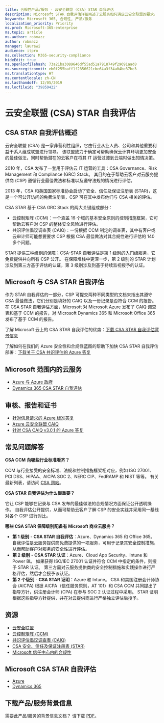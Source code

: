 ```yaml
---
title: 合规性产品/服务 - 云安全联盟 (CSA) STAR 自我评估
description: Microsoft STAR 自我评估详细阐述了云服务如何满足云安全联盟的要求。
keywords: Microsoft 365, 合规性, 产品/服务
localization_priority: Priority
ms.prod: Microsoft-365-enterprise
ms.topic: article
ms.author: robmazz
author: robmazz
manager: laurawi
audience: itpro
ms.collection: M365-security-compliance
hideEdit: true
ms.openlocfilehash: 73a21ba3089646df55ad51a7918749f29691aad8
ms.sourcegitcommit: eb0f255baff1f2856621cbc64a3f34a04be37be3
ms.translationtype: HT
ms.contentlocale: zh-CN
ms.lasthandoff: 12/05/2019
ms.locfileid: "39859422"
---
```

# <a name="cloud-security-alliance-csa-star-self-assessment"></a>云安全联盟 (CSA) STAR 自我评估

## <a name="csa-star-self-assessment-overview"></a>CSA STAR 自我评估概述

云安全联盟 (CSA) 是一家非营利性组织，它由行业从业人员、公司和其他重要利益干系人组成联盟进行领导。 该联盟致力于确定可帮助确保云计算环境更加安全的最佳做法，同时帮助潜在的云客户在将其 IT 运营过渡到云端时做出知情决策。  
  
2010 年，CSA 发布了一套用于评估云 IT 运营的工具：CSA Governance、Risk Management 和 Compliance (GRC) Stack。 其目的在于帮助云客户对云服务提供商 (CSP) 遵循行业最佳做法和标准以及遵守法规的情况进行评估。  
  
2013 年，CSA 和英国国家标准协会启动了安全、信任及保证注册表 (STAR)，这是一个可公开访问的免费注册表，CSP 可在其中发布他们与 CSA 相关的评估。  
  
CSA STAR 基于 CSA GRC Stack 的两大关键组成部分：

- 云控制矩阵 (CCM)：一个涵盖 16 个域的基本安全原则的控制措施框架，它可帮助云客户对 CSP 的整体安全风险进行评估。
- 共识评估倡议调查表 (CAIQ)：一份根据 CCM 制定的调查表，其中有客户或云审计师可能想要要求 CSP 根据 CSA 最佳做法对其合规性进行评估的 140 多个问题。

STAR 提供三种级别的保障；CSA-STAR 自我评估是第 1 级别的入门级服务，它免费提供并向所有 CSP 公开。 在保障堆栈中更深一步，第 2 级别的 STAR 计划涉及到第三方基于评估的认证，第 3 级别涉及到基于持续监视授予的认证。

## <a name="microsoft-and-csa-star-self-assessment"></a>Microsoft 与 CSA STAR 自我评估

作为 STAR 自我评估的一部分，CSP 可提交两种不同类型的文档来指出其遵守 CSA 最佳做法，它们分别是填好的 CAIQ 以及一份记录是否符合 CCM 的报告。 在 CSA STAR 自我评估方面，Microsoft 对 Microsoft Azure 发布了 CAIQ 调查表和基于 CCM 的报告，对 Microsoft Dynamics 365 和 Microsoft Office 365 发布了基于 CCM 的报告。  
  
了解 Microsoft 云上的 CSA STAR 自我评估的优势：[下载 CSA STAR 自我评估背景信息](https://aka.ms/csastar-selfassessment-backgrounder)

了解如何在我们的 Azure 安全性和合规性蓝图的帮助下加快 CSA STAR 自我评估部署：[下载关于 CSA 共识评估的 Azure 答复](https://gallery.technet.microsoft.com/Azure-Responses-to-CSA-46034a11)

## <a name="microsoft-in-scope-cloud-services"></a>Microsoft 范围内的云服务

- [Azure 与 Azure 政府](https://gallery.technet.microsoft.com/Overview-of-Azure-c1be3942)
- [Dynamics 365 CSA STAR 自我评估](https://cloudsecurityalliance.org/star/registry/microsoft/)

## <a name="audits-reports-and-certificates"></a>审核、报告和证书

- [针对信息请求的 Azure 标准答复](https://servicetrust.microsoft.com/ViewPage/TrustDocuments?command=Download&downloadType=Document&downloadId=f7ca8423-1bc5-4be0-bff8-b6056f87c134&docTab=6d000410-c9e9-11e7-9a91-892aae8839ad_FAQ%20and%20White%20Papers)
- [Azure 云安全联盟 CAIQ](https://servicetrust.microsoft.com/ViewPage/TrustDocumentsV3?command=Download&downloadType=Document&downloadId=a966a424-ecfd-4de2-9739-b08aee2d3ca0&tab=7f51cb60-3d6c-11e9-b2af-7bb9f5d2d913&docTab=7f51cb60-3d6c-11e9-b2af-7bb9f5d2d913_Compliance_Guides)
- [针对 CSA CAIQ v3.0.1 的 Azure 答复](https://gallery.technet.microsoft.com/Azure-Responses-to-CSA-46034a11)

## <a name="frequently-asked-questions"></a>常见问题解答

**CSA CCM 向哪些行业标准看齐？**

CCM 与行业接受的安全标准、法规和控制措施框架相对应，例如 ISO 27001、PCI DSS、HIPAA、AICPA SOC 2、NERC CIP、FedRAMP 和 NIST 等等。 有关最新列表，请访问 [CSA 网站](https://cloudsecurityalliance.org/)。

**CSA STAR 自我评估为什么很重要？**

它让 CSP 能够在记录与 CSA 发布的最佳做法的合规情况方面保证公开透明操作。 自我评估公开提供，从而可帮助云客户了解 CSP 的安全实践并采用同一基线对各个 CSP 进行对比。

**哪些 CSA STAR 保障级别配备有 Microsoft 商业云服务？**

- **第 1 级别** - **CSA STAR 自我评估**：Azure、Dynamics 365 和 Office 365。 自我评估是云服务提供商免费提供的一项服务，可用于记录其安全控制措施，从而帮助客户对服务的安全性进行评估。
- **第 2 级别** - **CSA STAR 认证**：Azure、Cloud App Security、Intune 和 Power BI。 如果获得 ISO/IEC 27001 认证并符合 CCM 中指定的条件，则授予 STAR 认证。 第三方需对云服务提供商的安全控制措施和实践操作进行严格评估，然后才会授予该认证。
- **第 2 个级别** - **CSA STAR 证明**：Azure 和 Intune。 CSA 和美国注册会计师协会 (AICPA) 根据 AICPA（信任服务原则，AT 101）和 CSA CCM 共同提出了指导方针，供注册会计师 (CPA) 在参与 SOC 2 认证过程中采用。 STAR 证明根据这些指导方针提供，并在对云提供商进行严格独立评估后授予。

## <a name="resources"></a>资源

- [云安全联盟](https://cloudsecurityalliance.org/)
- [云控制矩阵 (CCM)](https://cloudsecurityalliance.org/group/cloud-controls-matrix/)
- [共识评估倡议调查表 (CAIQ)](https://cloudsecurityalliance.org/group/consensus-assessments/)
- [CSA 安全、信任及保证注册表 (STAR)](https://cloudsecurityalliance.org/star/)
- [Microsoft 信任中心内的合规性](https://www.microsoft.com/trust-center/compliance/compliance-overview)

## <a name="microsoft-csa-star-self-assessments"></a>Microsoft CSA STAR 自我评估

- [Azure](https://aka.ms/Azure_STAR)
- [Dynamics 365](https://aka.ms/DynamicsCRM_Online_STAR)

## <a name="download-the-offering-backgrounder"></a>下载产品/服务背景信息

需要此产品/服务的背景信息文档？ 请下载 [PDF](https://download.microsoft.com/download/7/C/E/7CE08DFE-86D6-4690-9455-5123DA0A7C09/CSA-STAR-SelfAssessment-Compliance.pdf)。

